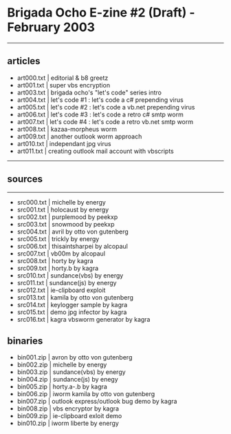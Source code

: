 # Brigada Ocho E-zine #2 (Draft) - February 2003
----------------------

## articles

- art000.txt | editorial & b8 greetz
- art001.txt | super vbs encryption
- art003.txt | brigada ocho's "let's code" series intro
- art004.txt | let's code #1 : let's code a c# prepending virus
- art005.txt | let's code #2 : let's code a vb.net prepending virus
- art006.txt | let's code #3 : let's code a retro c# smtp worm
- art007.txt | let's code #4 : let's code a retro vb.net smtp worm
- art008.txt | kazaa-morpheus worm
- art009.txt | another outlook worm approach
- art010.txt | independant jpg virus
- art011.txt | creating outlook mail account with vbscripts

---------
## sources
---------

- src000.txt | michelle by energy
- src001.txt | holocaust by energy
- src002.txt | purplemood by peekxp
- src003.txt | snowmood by peekxp
- src004.txt | avril by otto von gutenberg
- src005.txt | trickly by energy
- src006.txt | thisaintsharpei by alcopaul
- src007.txt | vb00m by alcopaul
- src008.txt | horty by kagra
- src009.txt | horty.b by kagra
- src010.txt | sundance(vbs) by energy
- src011.txt | sundance(js) by energy
- src012.txt | ie-clipboard exploit
- src013.txt | kamila by otto von gutenberg
- src014.txt | keylogger sample by kagra
- src015.txt | demo jpg infector by kagra
- src016.txt | kagra vbsworm generator by kagra

## binaries

- bin001.zip | avron by otto von gutenberg
- bin002.zip | michelle by energy
- bin003.zip | sundance(vbs) by energy
- bin004.zip | sundance(js) by enegy
- bin005.zip | horty.a-.b by kagra
- bin006.zip | iworm kamila by otto von gutenberg
- bin007.zip | outlook express/outlook bug demo by kagra
- bin008.zip | vbs encryptor by kagra
- bin009.zip | ie-clipboard exloit demo
- bin010.zip | iworm liberte by energy
